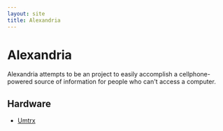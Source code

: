 ```yaml
---
layout: site
title: Alexandria
---
```


# Alexandria

Alexandria attempts to be an project to easily accomplish a cellphone-powered
source of information for people who can't access a computer.

## Hardware

* [Umtrx](https://code.google.com/p/umtrx/)
